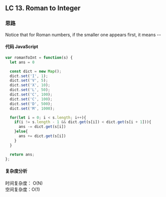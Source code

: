 ## LC 13. Roman to Integer

### 思路

Notice that for Roman numbers, if the smaller one appears first, it means --

#### 代码 JavaScript

```JavaScript
var romanToInt = function(s) {
  let ans = 0

  const dict = new Map();
  dict.set('I', 1);
  dict.set('V', 5);
  dict.set('X', 10);
  dict.set('L', 50);
  dict.set('C', 100);
  dict.set('C', 100);
  dict.set('D', 500);
  dict.set('M', 1000);

  for(let i = 0; i < s.length; i++){
    if(i != s.length - 1 && dict.get(s[i]) < dict.get(s[i + 1])){
      ans -= dict.get(s[i])
    }else{
      ans += dict.get(s[i])
    }
  }

  return ans;
};

```

#### 复杂度分析

时间复杂度： O(N)</br>
空间复杂度：O(1)
